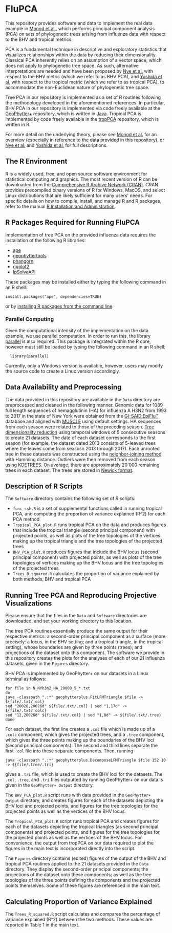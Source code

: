 # FluPCA

This repository provides software and data to implement the real data example in [Monod et al.](https://arxiv.org/abs/1805.12400), which performs principal component analysis (PCA) on sets of phylogenetic trees arising from influenza data with respect to the BHV and tropical metrics.

PCA is a fundamental technique in descriptive and exploratory statistics that visualizes relationships within the data by reducing their dimensionality.  Classical PCA inherently relies on an assumption of a vector space, which does not apply to phylogenetic tree space.  As such, alternative interpretations are needed and have been proposed by [Nye et al.](https://academic.oup.com/biomet/article/104/4/901/4259146) with respect to the BHV metric (which we refer to as BHV PCA), and [Yoshida et al.](https://link.springer.com/article/10.1007/s11538-018-0493-4) with respect to the tropical metric (which we refer to as tropical PCA), to accommodate the non-Euclidean nature of phylogenetic tree space.

Tree PCA in our repository is implemented as a set of R routines following the methodology developed in the aforementioned references.  In particular, BHV PCA in our repository is implemented via code freely available at the [GeoPhytter+](http://www.mas.ncl.ac.uk/~ntmwn/geophytterplus/index.html) repository, which is written in [Java](https://go.java/index.html?intcmp=gojava-banner-java-com).  Tropical PCA is implemented by code freely available in the [tropPCA](https://github.com/QiwenKang/tropPCA) repository, which is written in R.

For more detail on the underlying theory, please see [Monod et al.](https://arxiv.org/abs/1805.12400) for an overview (especially in reference to the data provided in this repository), or [Nye et al.](https://academic.oup.com/biomet/article/104/4/901/4259146) and [Yoshida et al.](https://link.springer.com/article/10.1007/s11538-018-0493-4) for full descriptions.

## The R Environment
R is a widely used, free, and open source software environment for statistical computing and graphics.  The most recent version of R can be downloaded from the [Comprehensive R Archive Network (CRAN)](https://cran.r-project.org/).  CRAN provides precompiled binary versions of R for Windows, MacOS, and select Linux distributions that are likely sufficient for many users' needs.  For specific details on how to compile, install, and manage R and R packages, refer to the manual [R Installation and Administration](https://cran.r-project.org/doc/manuals/r-release/R-admin.html).

## R Packages Required for Running FluPCA
Implementation of tree PCA on the provided influenza data requires the installation of the following R libraries:
* [ape](https://cran.r-project.org/web/packages/ape/index.html)
* [geophyttertools](https://github.com/grady/geophyttertools)
* [phangorn](https://cran.r-project.org/web/packages/phangorn/index.html)
* [ggplot2](https://cran.r-project.org/web/packages/ggplot2/index.html)
* [lpSolveAPI](https://cran.r-project.org/web/packages/lpSolveAPI/index.html)

These packages may be installed either by typing the following command in an R shell:
```
install.packages("ape", dependencies=TRUE)
```
or by [installing R packages from the command line](http://cran.r-project.org/doc/manuals/r-release/R-admin.html#Installing-packages).

### Parallel Computing
Given the computational intensity of the implementation on the data example, we use parallel computation.  In order to run this, the library [parallel](https://stat.ethz.ch/R-manual/R-devel/library/parallel/doc/parallel.pdf) is also required.  This package is integrated within the R core, however must still be loaded by typing the following command in an R shell:
```
  library(parallel)
```
Currently, only a Windows version is available, however, users may modify the source code to create a Linux version accordingly.

## Data Availability and Preprocessing
The data provided in this repository are available in the `Data` directory are preprocessed and cleaned in the following manner.  Genomic data for 1089 full length sequences of hemagglutinin (HA) for influenza A H3N2 from 1993 to 2017 in the state of New York were obtained from the [GI-SAID EpiFlu&trade;](https://www.gisaid.org/) database and aligned with [MUSCLE](https://www.ebi.ac.uk/Tools/msa/muscle/) using default settings.  HA sequences from each season were related to those of the preceding season.  [Tree dimensionality reduction](https://arxiv.org/abs/1607.07503) using temporal windows of 5 consecutive seasons to create 21 datasets.  The date of each dataset corresponds to the first season (for example, the dataset dated 2013 consists of 5-leaved trees where the leaves come from seasosn 2013 through 2017).  Each unrooted tree in these datasets was constructed using the [neighbor-joining method](https://academic.oup.com/mbe/article/4/4/406/1029664) with Hamming distance.  Outliers were then removed from each season using [KDETREES](http://vps.fmvz.usp.br/CRAN/web/packages/kdetrees/vignettes/kdetrees.pdf).  On average, there are approximately 20'000 remaining trees in each dataset.  The trees are stored in [Newick format](https://en.wikipedia.org/wiki/Newick_format).  

## Description of R Scripts
The `Software` directory contains the following set of R scripts:
* `func_ssh.R` is a set of supplemental functions called in running tropical PCA, and computing the proportion of variance explained (R^2) for each PCA method
* `Tropical_PCA_plot.R` runs tropical PCA on the data and produces figures that include the tropical triangle (second principal component) with projected points, as well as plots of the tree topologies of the vertices making up the tropical triangle and the tree topologies of the projected trees
* `BHV_PCA_plot.R` produces figures that include the BHV locus (second principal component) with projected points, as well as plots of the tree topologies of vertices making up the BHV locus and the tree topologies of the projected trees
* `Trees_R_squared.R` calculates the proportion of variance explained by both methods, BHV and tropical PCA

## Running Tree PCA and Reproducing Projective Visualizations
Please ensure that the files in the `Data` and `Software` directories are downloaded, and set your working directory to this location.

The tree PCA routines essentially produce the same output for their respective metrics: a second-order principal component as a surface (more precisely: a locus, in the BHV setting; and a tropical triangle, in the tropical setting), whose boundaries are given by three points (trees); and projections of the dataset onto this component.  The software we provide in this repository creates the plots for the analyses of each of our 21 influenza datasets, given in the `Figures` directory.

BHV PCA is implemented by GeoPhytter+ on our datasets in a Linux terminal as follows:
```
for file in N_NYh3n2_HA_20000_5_*.txt
do 
java -classpath ".:*" geophytterplus.FitLFMTriangle $file -> ${file/.txt/.col}
sed "20020,20026d" ${file/.txt/.col} | sed "1,17d" -> ${file/.txt/.colc}
sed "12,20026d" ${file/.txt/.col} | sed "1,8d" -> ${file/.txt/.tree}
done
```
For each dataset, the first line creates a `.col` file which is made up of a `.colc` component, which gives the projected trees, and a `.tree` component, which gives the three points making up the boundaries of the BHV loci (second principal components).  The second and third lines separate the first `.col` file into these separate components.  Then, running
```
java -classpath ".:*" geophytterplus.DecomposeLFMTriangle $file 152 10 -> ${file/.tree/.tri}
```
gives a `.tri` file, which is used to create the BHV loci for the datasets.  The `.col`, `.tree`, and `.tri` files outputted by running GeoPhytter+ on our data is given in the `GeoPhytter+ Output` directory.

The `BHV_PCA_plot.R` script runs with data provided in the `GeoPhytter+ Output` directory, and creates figures for each of the datasets depicting the BHV loci and projected points, and figures for the tree topologies for the projected points as well as the vertices of the BHV locus.

The `Tropical_PCA_plot.R` script runs tropical PCA and creates figures for each of the datasets depicting the tropical triangles (as second principal components) and projected points, and figures for the tree topologies for the projected points as well as the vertices of the BHV locus.  For convenience, the output from tropPCA on our data required to plot the figures in the main text is incorporated directly into the script.

The `Figures` directory contains (edited) figures of the output of the BHV and tropical PCA routines applied to the 21 datasets provided in the `Data` directory.  They display the second-order principal components; the projections of the dataset onto these components; as well as the tree topologies of the three points defining the components and the projected points themselves.  Some of these figures are referenced in the main text.

## Calculating Proportion of Variance Explained
The `Trees_R_squared.R` script calculates and compares the percentage of variance explained (R^2) between the two methods.  These values are reported in Table 1 in the main text.

